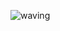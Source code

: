 ![waving](https://capsule-render.vercel.app/api?type=waving&height=200&text=ugyeong's%Github!&fontAlign=80&fontAlignY=40&color=gradient)
